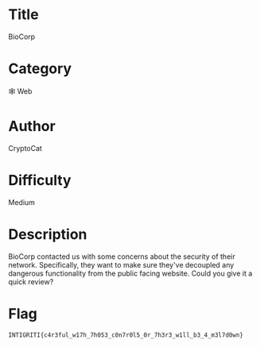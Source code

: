 # Title

BioCorp

# Category

🕸 Web

# Author

CryptoCat

# Difficulty

Medium

# Description

BioCorp contacted us with some concerns about the security of their network. Specifically, they want to make sure they've decoupled any dangerous functionality from the public facing website. Could you give it a quick review?

# Flag

`INTIGRITI{c4r3ful_w17h_7h053_c0n7r0l5_0r_7h3r3_w1ll_b3_4_m3l7d0wn}`

